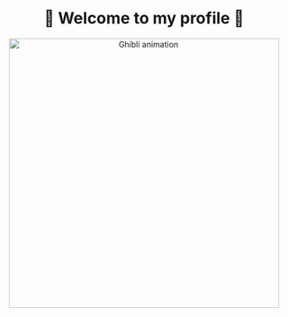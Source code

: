 <h1 align="center">🌿 Welcome to my profile 🌿</h1>

<p align="center">
  <img src="https://i.gifer.com/7VE.gif" width="480" alt="Ghibli animation" />
</p>
